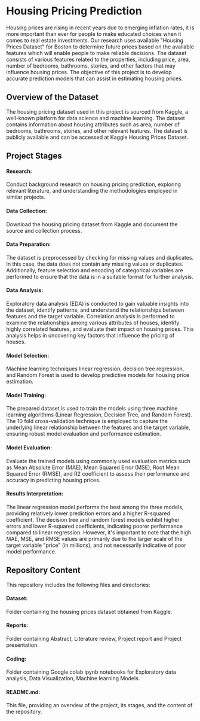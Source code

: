 
# Housing Pricing Prediction 

Housing prices are rising in recent years due to emerging inflation rates, it is more important than ever for people to make educated choices when it comes to real estate investments. Our research uses available "Housing Prices Dataset" for Boston to determine future prices based on the available features which will enable people to make reliable decisions. The dataset consists of various features related to the properties, including price, area, number of bedrooms, bathrooms, stories, and other factors that may influence housing prices. The objective of this project is to develop accurate prediction models that can assist in estimating housing prices.

## Overview of the Dataset

The housing pricing dataset used in this project is sourced from Kaggle, a well-known platform for data science and machine learning. The dataset contains information about housing attributes such as area, number of bedrooms, bathrooms, stories, and other relevant features. The dataset is publicly available and can be accessed at Kaggle Housing Prices Dataset.

## Project Stages

#### Research: 
Conduct background research on housing pricing prediction, exploring relevant literature, and understanding the methodologies employed in similar projects.

#### Data Collection: 
Download the housing pricing dataset from Kaggle and document the source and collection process.

#### Data Preparation: 
The dataset is preprocessed by checking for missing values and duplicates. In this case, the data does not contain any missing values or duplicates. Additionally, feature selection and encoding of categorical variables are performed to ensure that the data is in a suitable format for further analysis.

#### Data Analysis: 
Exploratory data analysis (EDA) is conducted to gain valuable insights into the dataset, identify patterns, and understand the relationships between features and the target variable. Correlation analysis is performed to examine the relationships among various attributes of houses, identify highly correlated features, and evaluate their impact on housing prices. This analysis helps in uncovering key factors that influence the pricing of houses.

#### Model Selection: 
Machine learning techniques linear regression, decision tree regression, and Random Forest is used to develop predictive models for housing price estimation.

#### Model Training:
The prepared dataset is used to train the models using three machine learning algorithms (Linear Regression, Decision Tree, and Random Forest). The 10 fold cross-validation technique is employed to capture the underlying linear relationship between the features and the target variable, ensuring robust model evaluation and performance estimation.

#### Model Evaluation: 
Evaluate the trained models using commonly used evaluation metrics such as Mean Absolute Error (MAE), Mean Squared Error (MSE), Root Mean Squared Error (RMSE), and R2 coefficient to assess their performance and accuracy in predicting housing prices.

#### Results Interpretation: 
The linear regression model performs the best among the three models, providing relatively lower prediction errors and a higher R-squared coefficient. The decision tree and random forest models exhibit higher errors and lower R-squared coefficients, indicating poorer performance compared to linear regression. However, it's important to note that the high MAE, MSE, and RMSE values are primarily due to the larger scale of the target variable "price" (in millions), and not necessarily indicative of poor model performance.

## Repository Content
This repository includes the following files and directories:

#### Dataset: 
Folder containing the housing prices dataset obtained from Kaggle.
#### Reports: 
Folder containing Abstract, Literature review, Project report and Project presentation.
#### Coding: 
Folder containing Google colab ipynb notebooks for Exploratory data analysis, Data Visualization, Machine learning Models.
#### README.md: 
This file, providing an overview of the project, its stages, and the content of the repository.
